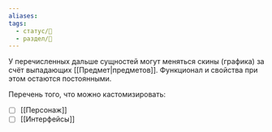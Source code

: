 ```yaml
---
aliases: 
tags:
  - статус/🌱
  - раздел/🔮
---
```

У перечисленных дальше сущностей могут меняться скины (графика) за счёт выпадающих [[Предмет|предметов]]. Функционал и свойства при этом остаются постоянными.

Перечень того, что можно кастомизировать:
- [ ] [[Персонаж]]
- [ ] [[Интерфейсы]]